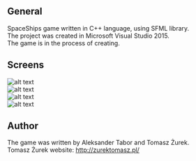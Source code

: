 ## General
SpaceShips game written in C++ language, using SFML library. <br />
The project was created in Microsoft Visual Studio 2015. <br />
The game is in the process of creating.

## Screens
![alt text](https://raw.githubusercontent.com/alexiosanportable/SpaceShips/blob/master/SpaceShips/grafika/screens/screen1.png) <br />
![alt text](https://raw.githubusercontent.com/alexiosanportable/SpaceShips/blob/master/SpaceShips/grafika/screens/screen2.png) <br />
![alt text](https://raw.githubusercontent.com/alexiosanportable/SpaceShips/blob/master/SpaceShips/grafika/screens/screen3.png) <br />
![alt text](https://raw.githubusercontent.com/alexiosanportable/SpaceShips/blob/master/SpaceShips/grafika/screens/screen4.png)

## Author
The game was written by Aleksander Tabor and Tomasz Żurek. <br />
Tomasz Żurek website: http://zurektomasz.pl/ <br />
